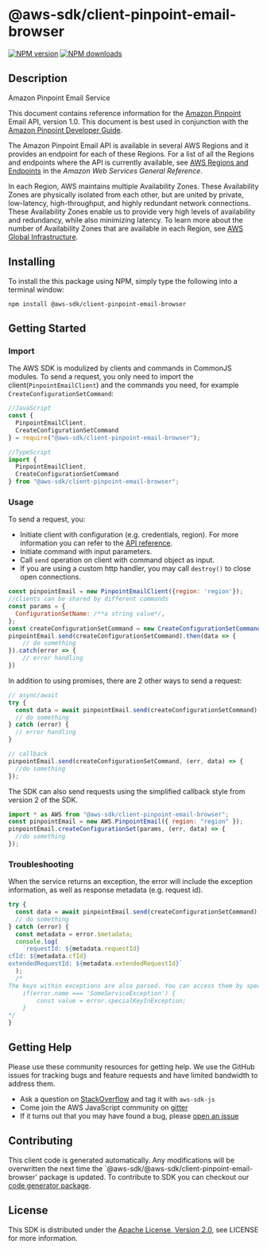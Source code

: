# @aws-sdk/client-pinpoint-email-browser

[![NPM version](https://img.shields.io/npm/v/@aws-sdk/client-pinpoint-email-browser/preview.svg)](https://www.npmjs.com/package/@aws-sdk/client-pinpoint-email-browser)
[![NPM downloads](https://img.shields.io/npm/dm/@aws-sdk/client-pinpoint-email-browser.svg)](https://www.npmjs.com/package/@aws-sdk/client-pinpoint-email-browser)

## Description

<fullname>Amazon Pinpoint Email Service</fullname> <p>This document contains reference information for the <a href="https://aws.amazon.com/pinpoint">Amazon Pinpoint</a> Email API, version 1.0. This document is best used in conjunction with the <a href="https://docs.aws.amazon.com/pinpoint/latest/developerguide/welcome.html">Amazon Pinpoint Developer Guide</a>.</p> <p>The Amazon Pinpoint Email API is available in several AWS Regions and it provides an endpoint for each of these Regions. For a list of all the Regions and endpoints where the API is currently available, see <a href="https://docs.aws.amazon.com/general/latest/gr/rande.html#pinpoint_region">AWS Regions and Endpoints</a> in the <i>Amazon Web Services General Reference</i>.</p> <p>In each Region, AWS maintains multiple Availability Zones. These Availability Zones are physically isolated from each other, but are united by private, low-latency, high-throughput, and highly redundant network connections. These Availability Zones enable us to provide very high levels of availability and redundancy, while also minimizing latency. To learn more about the number of Availability Zones that are available in each Region, see <a href="http://aws.amazon.com/about-aws/global-infrastructure/">AWS Global Infrastructure</a>.</p>

## Installing

To install the this package using NPM, simply type the following into a terminal window:

```
npm install @aws-sdk/client-pinpoint-email-browser
```

## Getting Started

### Import

The AWS SDK is modulized by clients and commands in CommonJS modules. To send a request, you only need to import the client(`PinpointEmailClient`) and the commands you need, for example `CreateConfigurationSetCommand`:

```javascript
//JavaScript
const {
  PinpointEmailClient,
  CreateConfigurationSetCommand
} = require("@aws-sdk/client-pinpoint-email-browser");
```

```javascript
//TypeScript
import {
  PinpointEmailClient,
  CreateConfigurationSetCommand
} from "@aws-sdk/client-pinpoint-email-browser";
```

### Usage

To send a request, you:

- Initiate client with configuration (e.g. credentials, region). For more information you can refer to the [API reference][].
- Initiate command with input parameters.
- Call `send` operation on client with command object as input.
- If you are using a custom http handler, you may call `destroy()` to close open connections.

```javascript
const pinpointEmail = new PinpointEmailClient({region: 'region'});
//clients can be shared by different commands
const params = {
  ConfigurationSetName: /**a string value*/,
};
const createConfigurationSetCommand = new CreateConfigurationSetCommand(params);
pinpointEmail.send(createConfigurationSetCommand).then(data => {
    // do something
}).catch(error => {
    // error handling
})
```

In addition to using promises, there are 2 other ways to send a request:

```javascript
// async/await
try {
  const data = await pinpointEmail.send(createConfigurationSetCommand);
  // do something
} catch (error) {
  // error handling
}
```

```javascript
// callback
pinpointEmail.send(createConfigurationSetCommand, (err, data) => {
  //do something
});
```

The SDK can also send requests using the simplified callback style from version 2 of the SDK.

```javascript
import * as AWS from "@aws-sdk/client-pinpoint-email-browser";
const pinpointEmail = new AWS.PinpointEmail({ region: "region" });
pinpointEmail.createConfigurationSet(params, (err, data) => {
  //do something
});
```

### Troubleshooting

When the service returns an exception, the error will include the exception information, as well as response metadata (e.g. request id).

```javascript
try {
  const data = await pinpointEmail.send(createConfigurationSetCommand);
  // do something
} catch (error) {
  const metadata = error.$metadata;
  console.log(
    `requestId: ${metadata.requestId}
cfId: ${metadata.cfId}
extendedRequestId: ${metadata.extendedRequestId}`
  );
  /*
The keys within exceptions are also parsed. You can access them by specifying exception names:
    if(error.name === 'SomeServiceException') {
        const value = error.specialKeyInException;
    }
*/
}
```

## Getting Help

Please use these community resources for getting help. We use the GitHub issues for tracking bugs and feature requests and have limited bandwidth to address them.

- Ask a question on [StackOverflow](https://stackoverflow.com/questions/tagged/aws-sdk-js) and tag it with `aws-sdk-js`
- Come join the AWS JavaScript community on [gitter](https://gitter.im/aws/aws-sdk-js-v3)
- If it turns out that you may have found a bug, please [open an issue](https://github.com/aws/aws-sdk-js-v3/issues)

## Contributing

This client code is generated automatically. Any modifications will be overwritten the next time the `@aws-sdk/@aws-sdk/client-pinpoint-email-browser' package is updated. To contribute to SDK you can checkout our [code generator package][].

## License

This SDK is distributed under the
[Apache License, Version 2.0](http://www.apache.org/licenses/LICENSE-2.0),
see LICENSE for more information.

[code generator package]: https://github.com/aws/aws-sdk-js-v3/tree/master/packages/service-types-generator
[api reference]: https://docs.aws.amazon.com/AWSJavaScriptSDK/latest/
